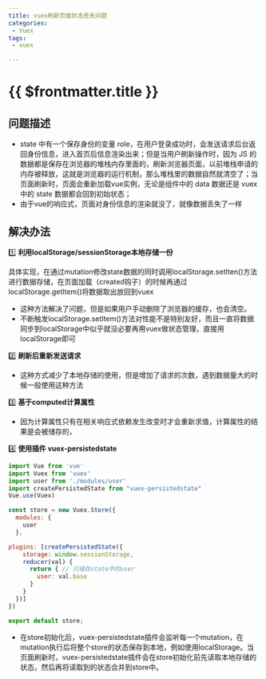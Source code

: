 ```yaml
---
title: vuex刷新页面状态丢失问题
categories:
 - Vuex
tags:
 - vuex

---
```


# {{ $frontmatter.title }}
## 问题描述

- state 中有一个保存身份的变量 role，在用户登录成功时，会发送请求后台返回身份信息，进入首页后信息渲染出来；但是当用户刷新操作时，因为 JS 的数据都是保存在浏览器的堆栈内存里面的，刷新浏览器页面，以前堆栈申请的内存被释放，这就是浏览器的运行机制，那么堆栈里的数据自然就清空了；当页面刷新时，页面会重新加载vue实例，无论是组件中的 data 数据还是 vuex 中的 state 数据都会回到初始状态；
- 由于vue的响应式，页面对身份信息的渲染就没了，就像数据丢失了一样

## 解决办法

:one: **利用localStorage/sessionStorage本地存储一份**

具体实现，在通过mutation修改state数据的同时调用localStorage.setIten()方法进行数据存储，在页面加载（created钩子）的时候再通过localStorage.getItem()将数据取出放回到vuex

- 这种方法解决了问题，但是如果用户手动删除了浏览器的缓存，也会清空。
- 不断触发localStorage.setItem()方法对性能不是特别友好，而且一直将数据同步到localStorage中似乎就没必要再用vuex做状态管理，直接用localStorage即可

:two: **刷新后重新发送请求**

- 这种方式减少了本地存储的使用，但是增加了请求的次数，遇到数据量大的时候一般使用这种方法

:three: **基于computed计算属性**

- 因为计算属性只有在相关响应式依赖发生改变时才会重新求值，计算属性的结果是会被储存的，

:four: **使用插件 vuex-persistedstate**

```js
import Vue from 'vue'
import Vuex from 'vuex'
import user from './modules/user'
import createPersistedState from "vuex-persistedstate"
Vue.use(Vuex)

const store = new Vuex.Store({
  modules: {
    user
  },

plugins: [createPersistedState({
    storage: window.sessionStorage,
    reducer(val) {
      return { // 只储存state中的user 
        user: val.base
      }
    }
  })]
})

export default store;
```

- 在store初始化后，vuex-persistedstate插件会监听每一个mutation，在mutation执行后将整个store的状态保存到本地，例如使用localStorage。当页面刷新时，vuex-persistedstate插件会在store初始化前先读取本地存储的状态，然后再将读取到的状态合并到store中。

